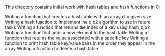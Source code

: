 This directory contains initial work with hash tables and hash functions in C:

Writing a function that creates a hash table with an array of a given size
Writing a hash function to implement the djb2 algorithm to use in future tasks
Writing a function that returns the index of a key using hash_djb2
Writing a function that adds a new element to the hash table
Writing a function that returns the value associated with a specific key
Writing a function to print hash table key/value pairs in the order they appear in the array
Writing a function to delete a hash table
